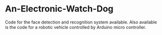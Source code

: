 # An-Electronic-Watch-Dog

Code for the face detection and recognition system available.
Also available is the code for a robotic vehicle controlled by Arduino micro controller.

